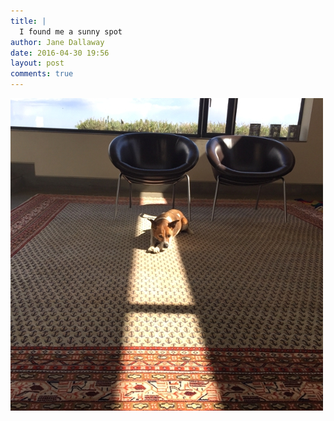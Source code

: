 ```yaml
---
title: |
  I found me a sunny spot
author: Jane Dallaway
date: 2016-04-30 19:56
layout: post
comments: true
---
```


<div><a href="/media/tp_IMG_8210.JPG"><img src="/media/tp_thumb_IMG_8210.JPG" width="500" height="500"/></a></div>



  

      